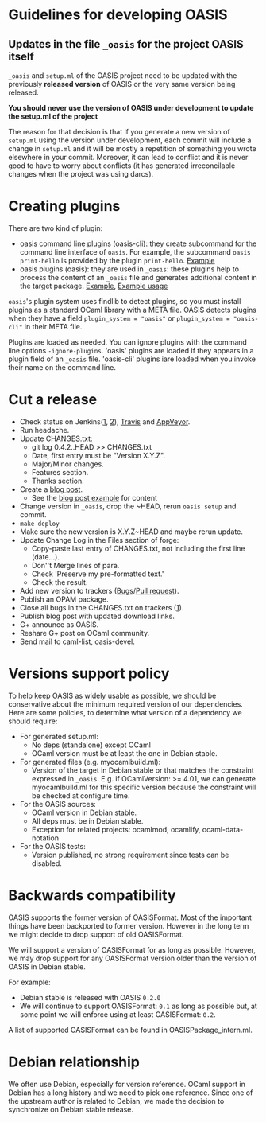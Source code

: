 
Guidelines for developing OASIS
===============================

## Updates in the file `_oasis` for the project OASIS itself

`_oasis` and `setup.ml` of the OASIS project need to be updated with the
previously __released version__ of OASIS or the very same version being
released.

__You should never use the version of OASIS under development to update the setup.ml of the project__

The reason for that decision is that if you generate a new version of `setup.ml`
using the version under development, each commit will include a change in 
`setup.ml` and it will be mostly a repetition of something you wrote elsewhere
in your commit. Moreover, it can lead to conflict and it is never good to have
to worry about conflicts (it has generated irreconcilable changes when the
project was using darcs).


Creating plugins
================

There are two kind of plugin:

 * oasis command line plugins (oasis-cli): they create subcommand for the
   command line interface of `oasis`. For example, the subcommand `oasis
   print-hello` is provided by the plugin `print-hello`.
   [Example](../examples/plugins/oasis-plugin-print-hello)
 * oasis plugins (oasis): they are used in `_oasis`: these plugins help to
   process the content of an `_oasis` file and generates additional content in
   the target package.
   [Example](../examples/plugins/oasis-plugin-versionfile),
   [Example usage](../examples/plugins/with-plugin-versionfile)


`oasis`'s plugin system uses findlib to detect plugins, so you must install
plugins as a standard OCaml library with a META file. OASIS detects plugins when
they have a field `plugin_system = "oasis"` or `plugin_system = "oasis-cli"` in
their META file.

Plugins are loaded as needed. You can ignore plugins with the command line
options `-ignore-plugins`. 'oasis' plugins are loaded if they appears in a
plugin field of an `_oasis` file. 'oasis-cli' plugins iare loaded when you
invoke their name on the command line.


Cut a release
=============

 * Check status on Jenkins([1][jenkins1], [2][jenkins2]), [Travis][travis] and
   [AppVeyor][appveyor].
 * Run headache.
 * Update CHANGES.txt:
   * git log 0.4.2..HEAD >> CHANGES.txt
   * Date, first entry must be "Version X.Y.Z".
   * Major/Minor changes.
   * Features section.
   * Thanks section.
 * Create a [blog post][blog-post].
   * See the [blog post example][blog-post-example] for content
 * Change version in `_oasis`, drop the ~HEAD, rerun `oasis setup` and commit.
 * `make deploy`
 * Make sure the new version is X.Y.Z~HEAD and maybe rerun update.
 * Update Change Log in the Files section of forge:
   * Copy-paste last entry of CHANGES.txt, not including the first line
     (date...).
   * Don''t Merge lines of para.
   * Check 'Preserve my pre-formatted text.'
   * Check the result.
 * Add new version to trackers ([Bugs][bugs-version]/[Pull request][pull-version]).
 * Publish an OPAM package.
 * Close all bugs in the CHANGES.txt on trackers ([1][bugs]).
 * Publish blog post with updated download links.
 * G+ announce as OASIS.
 * Reshare G+ post on OCaml community.
 * Send mail to caml-list, oasis-devel.

 [jenkins1]: https://deci.ovh.le-gall.net/job/oasis/
 [jenkins2]: https://deci.ovh.le-gall.net/job/oasis-opam-build-revdeps/
 [travis]: https://travis-ci.org/ocaml/oasis
 [appveyor]: https://ci.appveyor.com/project/gildor478/oasis
 [blog-post]: https://le-gall.net/sylvain+violaine/blog/admin/posts.php
 [blog-post-example]: http://le-gall.net/sylvain+violaine/blog/index.php?post/2014/10/23/Release-of-OASIS-0.4.5
 [bugs-version]: https://github.com/ocaml/oasis/issues/new
 [pull-version]: https://github.com/ocaml/oasis/pulls
 [bugs]: https://github.com/ocaml/oasis/issues


Versions support policy
=======================

To help keep OASIS as widely usable as possible, we should be conservative about
the minimum required version of our dependencies. Here are some policies, to
determine what version of a dependency we should require:

 * For generated setup.ml:
   * No deps (standalone) except OCaml
   * OCaml version must be at least the one in Debian stable.
 * For generated files (e.g. myocamlbuild.ml):
   * Version of the target in Debian stable or that matches the constraint
     expressed in `_oasis`. E.g. if OCamlVersion: >= 4.01, we can generate
     myocamlbuild.ml for this specific version because the constraint will be
     checked at configure time.
 * For the OASIS sources:
   * OCaml version in Debian stable.
   * All deps must be in Debian stable.
   * Exception for related projects: ocamlmod, ocamlify, ocaml-data-notation
 * For the OASIS tests:
   * Version published, no strong requirement since tests can be disabled.


Backwards compatibility
=======================

OASIS supports the former version of OASISFormat. Most of the important things
have been backported to former version. However in the long term we might decide
to drop support of old OASISFormat.

We will support a version of OASISFormat for as long as possible.  However, we
may drop support for any OASISFormat version older than the version of OASIS in
Debian stable.

For example:
 * Debian stable is released with OASIS `0.2.0`
 * We will continue to support OASISFormat: `0.1` as long as possible but, at some
   point we will enforce using at least OASISFormat: `0.2`.

A list of supported OASISFormat can be found in OASISPackage_intern.ml.

Debian relationship
===================

We often use Debian, especially for version reference. OCaml support in Debian
has a long history and we need to pick one reference. Since one of the upstream
author is related to Debian, we made the decision to synchronize on Debian
stable release.
